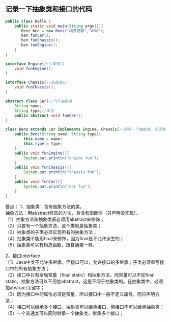 记录一下抽象类和接口的代码
------

```Java
public class Hello {
    public static void main(String argv[]){
       Benz ben = new Benz("梅赛德斯","AMG");
       ben.funCar();
       ben.funChassis();
       ben.funEngine();
    }
}

interface Engine{//引擎接口
    void funEngine();
}

interface Chassis{//底盘接口
    void funChassis();
}

abstract class Car{//汽车抽象类
    String name;
    String type;//车型
    public abstract void funCar();
}

class Benz extends Car implements Engine, Chassis{//继承一个抽象类，实现两个接口
    public Benz(String name, String type){
        this.name = name;
        this.type = type;
    }
    public void funEngine(){
        System.out.println("engine fun");
    }
    public void funChassis(){
        System.out.println("chassis fun");
    }
    public void funCar(){
        System.out.println("car fun");
    }
}
```

要点：
1、抽象类：含有抽象方法的类。<br>
抽象方法：用abstract修饰的方法，且没有函数体（只声明没实现）。<br>
（1）抽象方法和抽象类都必须用abstract来修饰；<br>
（2）只要有一个抽象方法，这个类就是抽象类；<br>
（3）抽象类的子类必须实现所有的抽象方法；<br>
（4）抽象类不能用final来修饰，因为final是不允许派生的；<br>
（5）抽象类可以有构造函数，跟普通类一样。<br>

2、接口interface<br>
（1）Java中类不允许多继承，但接口可以，允许接口的多继承；子类必须重写接口中的所有抽象方法；<br>
（2）接口中只有全局常量（final static）和抽象方法，而常量可以不加final static，抽象方法可以不用加abstract，这是不同于抽象类的。在抽象类中，必须加abstract关键字；<br>
（3）因为接口中的属性必须是常量，所以接口中一般不定义属性，而只声明方法；<br>
（4）接口可以继承多个接口，抽象类可以继承接口，但接口不可以继承抽象类；<br>
（5）一个普通类可以同时继承一个抽象类、继承多个接口；<br>
